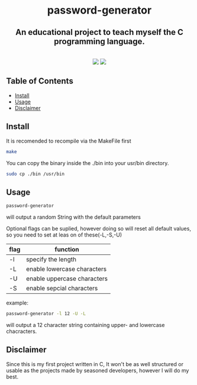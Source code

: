 <h1 align="center">
  password-generator
</h1>
<h2 align="center">
  An educational project to teach myself the C programming language.
</h2>
<p align=center>
  <br>
  <img src="https://img.shields.io/badge/os-linux-brightgreen">
  <img src="https://img.shields.io/badge/os-mac-brightgreen">
</p>

## Table of Contents

- [Install](#Install)
- [Usage](#Usage)
- [Disclaimer](#Disclaimer)

## Install

It is recomended to recompile via the MakeFile first

```sh
make
```
You can copy the binary inside the ./bin into your usr/bin directory. 

```sh
sudo cp ./bin /usr/bin
```

## Usage


```sh
password-generator
```

will output a random String with the default parameters

Optional flags can be suplied,
however doing so will reset all default values,
so you need to set at leas on of these(-L,-S,-U)

|  flag  |           function           |
| ------ | -----------------------------|
|   -l   |  specify the length          |
|   -L   |  enable lowercase characters |
|   -U   |  enable uppercase characters |
|   -S   |  enable sepcial characters   |

example:

```sh
password-generator -l 12 -U -L
```
will output a 12 character string containing upper- and lowercase chacracters.


## Disclaimer

Since this is my first project written in C,
It won't be as well structured or usable as the projects made by seasoned developers,
however I will do my best.